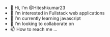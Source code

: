 - 👋 Hi, I’m @Hiteshkumar23
- 👀 I’m interested in Fullstack web applications
- 🌱 I’m currently learning javascript
- 💞️ I’m looking to collaborate on 
- 📫 How to reach me ...

<!---
Hiteshkumar23/Hiteshkumar23 is a ✨ special ✨ repository because its `README.md` (this file) appears on your GitHub profile.
You can click the Preview link to take a look at your changes.
--->
